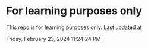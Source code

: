 # For learning purposes only
This repo is for learning purposes only.
Last updated at

Friday, February 23, 2024 11:24:24 PM

